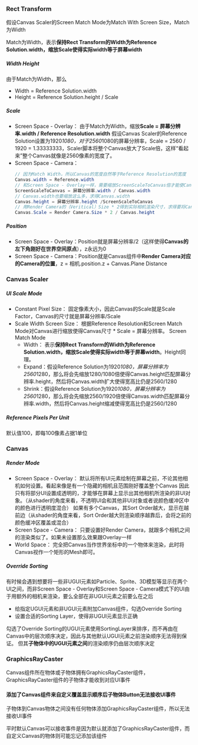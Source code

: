 ### Rect Transform
假设Canvas Scaler的Screen Match Mode为Match With Screen Size，Match为Width

Match为Width，表示**保持Rect Transform的Width为Reference Solution.width，缩放Scale使得实际width等于屏幕width**
##### Width Height

由于Match为Width，那么
- Width = Reference Solution.width
- Height = Reference Solution.height / Scale
##### Scale
- Screen Space - Overlay：
由于Match为Width，缩放**Scale = 屏幕分辨率.width / Reference Resolution.width** 假设Canvas Scaler的Reference Solution设置为1920*1080，对于2560*1080的屏幕分辨率，Scale = 2560 / 1920 = 1.33333333，Scaler脚本将整个Canvas放大了Scale倍，这样“看起来”整个Canvas就像是2560像素的宽度了。
- Screen Space - Camera：
     ``` csharp
     // 因为Match Width，所以Canvas的宽度自然等于Reference Resolution的宽度
    Canvas.width = Reference.width
    // 和Screen Space - Overlay一样，需要缩放ScreenScaleToCanvas倍才能使Canvas.width的像素尺寸和屏幕宽度一致。
    ScreenScaleToCanvas = 屏幕分辨率.width / Canvas.width
    // Canvas.width也要缩放这么多，求得Canvas.width
    Canvas.height = 屏幕分辨率.height /ScreenScaleToCanvas
    // 用Render Camera的（Veritical）Size * 2得到实际相机渲染尺寸，求得要将Canvas缩放Scale倍才能刚好使Canvas和相机尺寸一致
    Canvas.Scale = Render Camera.Size * 2 / Canvas.height
    ```

##### Position

- Screen Space - Overlay：Position就是屏幕分辨率/2（这样使得**Canvas的左下角刚好在世界空间原点**），z永远为0
- Screen Space - Camera：Position就是Canvas组件中**Render Camera对应的Camera的位置**，z = 相机.position.z + Canvas.Plane Distance

### Canvas Scaler
##### UI Scale Mode
- Constant Pixel Size：
固定像素大小，因此Canvas的Scale就是Scale Factor，Canvas的尺寸就是屏幕分辨率/Scale
- Scale Width Screen Size：
    根据Reference Resolution和Screen Match Mode对Canvas进行缩放使得Canvas尺寸 * Scale = 屏幕分辨率。
    Screen Match Mode
    - Width：
    表示**保持Rect Transform的Width为Reference Solution.width，缩放Scale使得实际width等于屏幕width**。Height同理。
    - Expand：假设Reference Solution为1920*1080，屏幕分辨率为2560*1280，那么将会先缩放1280/1080倍使得Canvas.height匹配屏幕分辨率.height，然后将Canvas.width扩大使得宽高比仍是2560/1280
    - Shrink：假设Reference Solution为1920*1080，屏幕分辨率为2560*1280，那么将会先缩放2560/1920倍使得Canvas.width匹配屏幕分辨率.width，然后将Canvas.height缩减使得宽高比仍是2560/1280
##### Reference Pixels Per Unit
默认值100，即每100像素占据1单位

### Canvas

##### Render Mode

- Screen Space - Overlay：
默认将所有UI元素绘制在屏幕之前，不论其他相机如何设置。看起来像是有一个隐藏的相机且范围刚好覆盖整个Canvas
因此只有将部分UI设置成透明的，才能够在屏幕上显示出其他相机所渲染的非UI对象。（从shader的角度来看，不透明UI会和其他非UI对象或者说颜色缓冲区中的颜色进行透明度混合）
如果有多个Canvas，其Sort Order越大，显示在越前边（从shader的角度来看，Sort Order越大则渲染顺序越靠后，会将之前的颜色缓冲区覆盖或混合）
- Screen Space - Camera：
只要设置好Render Camera，就跟多个相机之间的渲染类似了。如果未设置那么效果跟Overlay一样
- World Space：
完全把Canvas当作世界坐标中的一个物体来渲染，此时将Canvas视作一个矩形的Mesh即可。

##### Override Sorting

有时候会遇到想要将一些非UGUI元素如Particle、Sprite、3D模型等显示在两个UI之间，而非Screen Space - Overlay和Screen Space - Camera模式下的UI由于用额外的相机来渲染，要么全部在非UGUI元素之前要么在之后

-   给指定UGUI元素和非UGUI元素附加Canvas组件，勾选Override Sorting
-   设置合适的Sorting Layer，使得非UGUI元素显示正确

勾选了Override Sorting的UGUI元素使用SortingLayer来排序，而不再由在Canvas中的层次顺序决定，因此与其他默认UGUI元素之前渲染顺序无法得到保证。
但其**子物体中的UGUI元素之间**的渲染顺序仍由层次顺序决定

### GraphicsRayCaster

Canvas组件所在物体或子物体拥有GraphicsRayCaster组件，GraphicsRayCaster组件的子物体才能收到对应UI事件

#### 添加了Canvas组件来自定义覆盖显示顺序后子物体Button无法接收UI事件

子物体到Canvas物体之间没有任何物体添加GraphicsRayCaster组件，所以无法接收UI事件

平时默认Canvas可以接收事件是因为默认就添加了GraphicsRayCaster组件，而自定义Canvas的物体则可能忘记添加该组件